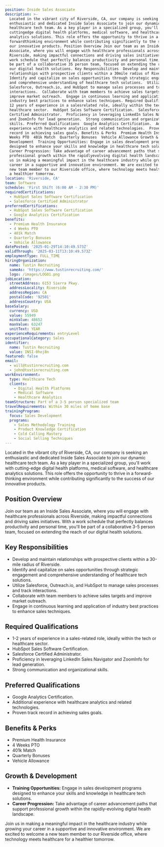 ```yaml
---
position: Inside Sales Associate
description: >-
  Located in the vibrant city of Riverside, CA, our company is seeking an
  enthusiastic and dedicated Inside Sales Associate to join our dynamic
  healthcare tech team. As a key player in a specialized group, you'll work with
  cuttingedge digital health platforms, medical software, and healthcare
  analytics solutions. This role offers the opportunity to thrive in a
  forwardthinking environment while contributing significantly to the success of
  our innovative products. Position Overview Join our team as an Inside Sales
  Associate, where you will engage with healthcare professionals across
  Riverside, making impactful connections and driving sales initiatives. With a
  work schedule that perfectly balances productivity and personal time, you'll
  be part of a collaborative 35 person team, focused on extending the reach of
  our digital health solutions. Key Responsibilities  Develop and maintain
  relationships with prospective clients within a 30mile radius of Riverside. 
  Identify and capitalize on sales opportunities through strategic engagement
  and comprehensive understanding of healthcare tech solutions.  Utilize
  Salesforce, Outreach.io, and HubSpot to manage sales processes and track
  interactions.  Collaborate with team members to achieve sales targets and
  improve market outreach.  Engage in continuous learning and application of
  industry best practices to enhance sales techniques. Required Qualifications 
  12 years of experience in a salesrelated role, ideally within the tech or
  healthcare sector.  HubSpot Sales Software Certification.  Salesforce
  Certified Administrator.  Proficiency in leveraging LinkedIn Sales Navigator
  and ZoomInfo for lead generation.  Strong communication and organizational
  skills. Preferred Qualifications  Google Analytics Certification.  Additional
  experience with healthcare analytics and related technologies.  Proven track
  record in achieving sales goals. Benefits & Perks  Premium Health Insurance  4
  Weeks PTO  401k Match  Quarterly Bonuses  Vehicle Allowance Growth &
  Development  Training Opportunities: Engage in sales development programs
  designed to enhance your skills and knowledge in healthcare tech solutions. 
  Career Progression: Take advantage of career advancement paths that support
  professional growth within the rapidlyevolving digital health landscape. Join
  us in making a meaningful impact in the healthcare industry while growing your
  career in a supportive and innovative environment. We are excited to welcome a
  new team member to our Riverside office, where technology meets healthcare for
  a healthier tomorrow.
location: 'Riverside, CA'
team: Software
schedule: 'First Shift (6:00 AM - 2:30 PM)'
requiredCertifications:
  - HubSpot Sales Software Certification
  - Salesforce Certified Administrator
preferredCertifications:
  - HubSpot Sales Software Certification
  - Google Analytics Certification
benefits:
  - Premium Health Insurance
  - 4 Weeks PTO
  - 401k Match
  - Quarterly Bonuses
  - Vehicle Allowance
datePosted: '2025-01-29T14:10:49.573Z'
validThrough: '2025-03-11T13:10:49.573Z'
employmentType: FULL_TIME
hiringOrganization:
  name: Tustin Recruiting
  sameAs: 'https://www.tustinrecruiting.com/'
  logo: /images/LOGO1.png
jobLocation:
  streetAddress: 6153 Sierra Pkwy.
  addressLocality: Riverside
  addressRegion: CA
  postalCode: '92501'
  addressCountry: USA
baseSalary:
  currency: USD
  value: 55949
  minValue: 48652
  maxValue: 63247
  unitText: YEAR
experienceRequirements: entryLevel
occupationalCategory: Sales
identifier:
  name: Tustin Recruiting
  value: INSI-0hoj8n
featured: false
email:
  - will@tustinrecruiting.com
  - john@tustinrecruiting.com
workEnvironment:
  type: Healthcare Tech
  clients:
    - Digital Health Platforms
    - Medical Software
    - Healthcare Analytics
teamStructure: Part of a 3-5 person specialized team
travelRequirements: Within 30 miles of home base
trainingProgram:
  focus: Sales Development
  programs:
    - Sales Methodology Training
    - Product Knowledge Certification
    - Cold Calling Mastery
    - Social Selling Techniques
---
```



Located in the vibrant city of Riverside, CA, our company is seeking an enthusiastic and dedicated Inside Sales Associate to join our dynamic healthcare tech team. As a key player in a specialized group, you'll work with cutting-edge digital health platforms, medical software, and healthcare analytics solutions. This role offers the opportunity to thrive in a forward-thinking environment while contributing significantly to the success of our innovative products.

## Position Overview

Join our team as an Inside Sales Associate, where you will engage with healthcare professionals across Riverside, making impactful connections and driving sales initiatives. With a work schedule that perfectly balances productivity and personal time, you'll be part of a collaborative 3-5 person team, focused on extending the reach of our digital health solutions.

## Key Responsibilities

- Develop and maintain relationships with prospective clients within a 30-mile radius of Riverside.
- Identify and capitalize on sales opportunities through strategic engagement and comprehensive understanding of healthcare tech solutions.
- Utilize Salesforce, Outreach.io, and HubSpot to manage sales processes and track interactions.
- Collaborate with team members to achieve sales targets and improve market outreach.
- Engage in continuous learning and application of industry best practices to enhance sales techniques.

## Required Qualifications

- 1-2 years of experience in a sales-related role, ideally within the tech or healthcare sector.
- HubSpot Sales Software Certification.
- Salesforce Certified Administrator.
- Proficiency in leveraging LinkedIn Sales Navigator and ZoomInfo for lead generation.
- Strong communication and organizational skills.

## Preferred Qualifications

- Google Analytics Certification.
- Additional experience with healthcare analytics and related technologies.
- Proven track record in achieving sales goals.

## Benefits & Perks

- Premium Health Insurance
- 4 Weeks PTO
- 401k Match
- Quarterly Bonuses
- Vehicle Allowance

## Growth & Development

- **Training Opportunities:** Engage in sales development programs designed to enhance your skills and knowledge in healthcare tech solutions.
- **Career Progression:** Take advantage of career advancement paths that support professional growth within the rapidly-evolving digital health landscape.

Join us in making a meaningful impact in the healthcare industry while growing your career in a supportive and innovative environment. We are excited to welcome a new team member to our Riverside office, where technology meets healthcare for a healthier tomorrow.
